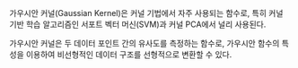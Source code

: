 
가우시안 커널(Gaussian Kernel)은 커널 기법에서 자주 사용되는 함수로, 특히 커널 기반 학습 알고리즘인 서포트 벡터 머신(SVM)과 커널 PCA에서 널리 사용된다.

가우시안 커널은 두 데이터 포인트 간의 유사도를 측정하는 함수로, 가우시안 함수의 특성을 이용하여 비선형적인 데이터 구조를 선형적으로 변환할 수 있다.

